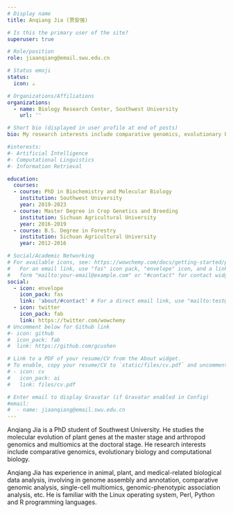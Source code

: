 ```yaml
---
# Display name
title: Anqiang Jia (贾安强)

# Is this the primary user of the site?
superuser: true

# Role/position
role: jiaanqiang@email.swu.edu.cn

# Status emoji
status:
  icon: ☕️

# Organizations/Affiliations
organizations:
  - name: Biology Research Center, Southwest University
    url: ''

# Short bio (displayed in user profile at end of posts)
bio: My research interests include comparative genomics, evolutionary biology and computational biology.

#interests:
#- Artificial Intelligence
#- Computational Linguistics
#- Information Retrieval

education:
  courses:
  - course: PhD in Biochemistry and Molecular Biology
    institution: Southwest University
    year: 2019-2023
  - course: Master Degree in Crop Genetics and Breeding
    institution: Sichuan Agricultural University
    year: 2016-2019
  - course: B.S. Degree in Forestry
    institution: Sichuan Agricultural University
    year: 2012-2016

# Social/Academic Networking
# For available icons, see: https://wowchemy.com/docs/getting-started/page-builder/#icons
#   For an email link, use "fas" icon pack, "envelope" icon, and a link in the
#   form "mailto:your-email@example.com" or "#contact" for contact widget.
social:
  - icon: envelope
    icon_pack: fas
    link: 'about/#contact' # For a direct email link, use "mailto:test@example.org".
  - icon: twitter
    icon_pack: fab
    link: https://twitter.com/wowchemy
# Uncomment below for Github link
#- icon: github
#  icon_pack: fab
#  link: https://github.com/gcushen

# Link to a PDF of your resume/CV from the About widget.
# To enable, copy your resume/CV to `static/files/cv.pdf` and uncomment the lines below.
# - icon: cv
#   icon_pack: ai
#   link: files/cv.pdf

# Enter email to display Gravatar (if Gravatar enabled in Config)
#email:
#  - name: jiaanqiang@email.swu.edu.cn
---
```


Anqiang Jia is a PhD student of Southwest University. He studies the molecular evolution of plant genes at the master stage and arthropod genomics and multiomics at the doctoral stage. He research interests include comparative genomics, evolutionary biology and computational biology.

Anqiang Jia has experience in  animal, plant, and medical-related biological data analysis, involving in genome assembly and annotation, comparative genomic analysis, single-cell multiomics, genomic-phenotypic association analysis, etc. He is familiar with the Linux operating system, Perl, Python and R programming languages.

